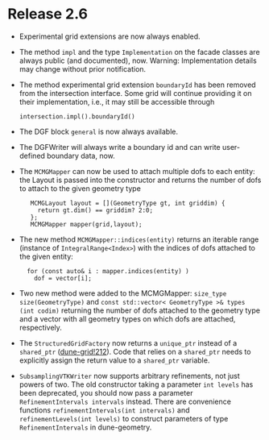 # Release 2.6

- Experimental grid extensions are now always enabled.

- The method `impl` and the type `Implementation` on the facade classes are
  always public (and documented), now.
  Warning: Implementation details may change without prior notification.

- The method experimental grid extension `boundaryId` has been removed from the
  intersection interface. Some grid will continue providing it on their
  implementation, i.e., it may still be accessible through
  ```
  intersection.impl().boundaryId()
  ```

- The DGF block `general` is now always available.

- The DGFWriter will always write a boundary id and can write user-defined
  boundary data, now.

- The `MCMGMapper` can now be used to attach multiple dofs to each
  entity:
  the Layout is passed into the constructor and
  returns the number of dofs to attach to the given geometry type
  ```
     MCMGLayout layout = [](GeometryType gt, int griddim) {
       return gt.dim() == griddim? 2:0;
     };
     MCMGMapper mapper(grid,layout);
  ```
- The new method `MCMGMapper::indices(entity)` returns an iterable range
  (instance of `IntegralRange<Index>`)
  with the indices of dofs attached to the given entity:
  ```
    for (const auto& i : mapper.indices(entity) )
      dof = vector[i];
  ```

  [dune-grid!177]: https://gitlab.dune-project.org/core/dune-grid/merge_requests/177

- Two new method were added to the MCMGMapper:
  `size_type size(GeometryType)` and
  `const std::vector< GeometryType >& types (int codim)`
  returning the number of dofs attached to the geometry type and a vector
  with all geometry types on which dofs are attached, respectively.

- The `StructuredGridFactory` now returns a `unique_ptr` instead of a
  `shared_ptr` ([dune-grid!212][]).  Code that relies on a `shared_ptr`
  needs to explicitly assign the return value to a `shared_ptr`
  variable.

  [dune-grid!212]: https://gitlab.dune-project.org/core/dune-grid/merge_requests/212

- `SubsamplingVTKWriter` now supports arbitrary refinements, not just powers
  of two.  The old constructor taking a parameter `int levels` has been
  deprecated, you should now pass a parameter `RefinementIntervals intervals`
  instead.  There are convenience functions `refinementIntervals(int
  intervals)` and `refinementLevels(int levels)` to construct parameters of
  type `RefinementIntervals` in dune-geometry.

  [dune-grid!193]: https://gitlab.dune-project.org/core/dune-grid/merge_requests/193
